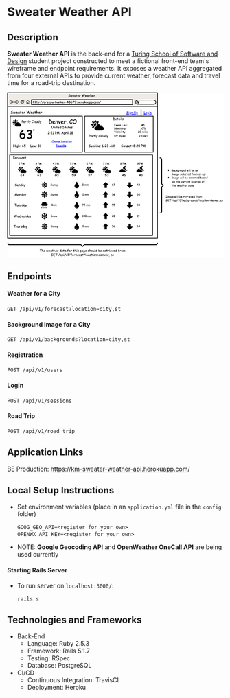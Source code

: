 # Sweater Weather API

## Description
**Sweater Weather API** is the back-end for a [Turing School of Software and Design](https://turing.io/) student project constructed to meet a fictional front-end team's wireframe and endpoint requirements. It exposes a weather API aggregated from four external APIs to provide current weather, forecast data and travel time for a road-trip destination.

![wireframe](public/wireframe_1.png)

## Endpoints

#### Weather for a City
```
GET /api/v1/forecast?location=city,st
```
#### Background Image for a City
```
GET /api/v1/backgrounds?location=city,st
```
#### Registration
```
POST /api/v1/users
```
#### Login
```
POST /api/v1/sessions
```
#### Road Trip
```
POST /api/v1/road_trip
```


## Application Links

BE Production: https://km-sweater-weather-api.herokuapp.com/

## Local Setup Instructions

- Set environment variables (place in an `application.yml` file in the `config` folder)
  ```
  GOOG_GEO_API=<register for your own>
  OPENWX_API_KEY=<register for your own>
  ```
- NOTE: **Google Geocoding API** and **OpenWeather OneCall API** are being used currently
#### Starting Rails Server

- To run server on `localhost:3000/`:
  ```
  rails s
  ```

## Technologies and Frameworks

- Back-End
  - Language: Ruby 2.5.3
  - Framework: Rails 5.1.7
  - Testing: RSpec
  - Database: PostgreSQL
- CI/CD
  - Continuous Integration: TravisCI
  - Deployment: Heroku

